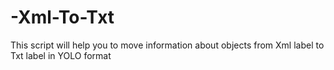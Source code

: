 # -Xml-To-Txt
This script will help you to move information about objects from Xml label to Txt label in YOLO format
